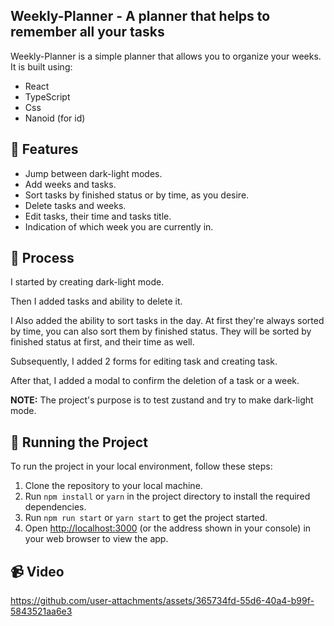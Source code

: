 ## Weekly-Planner - A planner that helps to remember all your tasks

Weekly-Planner is a simple planner that allows you to organize your weeks. It is built using:

- React
- TypeScript
- Css
- Nanoid (for id)

## 👾 Features

- Jump between dark-light modes.
- Add weeks and tasks.
- Sort tasks by finished status or by time, as you desire.
- Delete tasks and weeks.
- Edit tasks, their time and tasks title.
- Indication of which week you are currently in.

## 📒 Process

I started by creating dark-light mode. 

Then I added tasks and ability to delete it. 

I Also added the ability to sort tasks in the day. At first they're always sorted by time, you can also sort them by finished status.
They will be sorted by finished status at first, and their time as well.

Subsequently, I added 2 forms for editing task and creating task.

After that, I added a modal to confirm the deletion of a task or a week.

**NOTE:** The project's purpose is to test zustand and try to make dark-light mode.

## 🚦 Running the Project

To run the project in your local environment, follow these steps:

1. Clone the repository to your local machine.
2. Run `npm install` or `yarn` in the project directory to install the required dependencies.
3. Run `npm run start` or `yarn start` to get the project started.
4. Open [http://localhost:3000](http://localhost:3000) (or the address shown in your console) in your web browser to view the app.

## 📹 Video

https://github.com/user-attachments/assets/365734fd-55d6-40a4-b99f-5843521aa6e3


